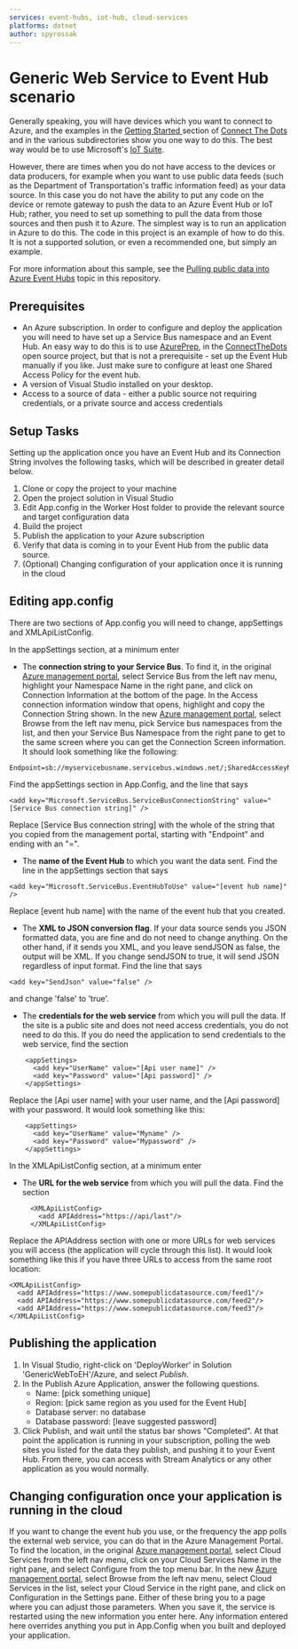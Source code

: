 ```yaml
---
services: event-hubs, iot-hub, cloud-services
platforms: dotnet
author: spyrossak
---
```


# Generic Web Service to Event Hub scenario #

Generally speaking, you will have devices which you want to connect to Azure, and the examples in the [Getting Started ](https://github.com/Azure/connectthedots/blob/master/GettingStarted.md ) section of [Connect The Dots ](https://github.com/Azure/connectthedots ) and in the various subdirectories show you one way to do this. The best way would be to use Microsoft's [IoT Suite](https://azure.microsoft.com/en-us/solutions/iot-suite/). 

However, there are times when you do not have access to the devices or data producers, for example when you want to use public data feeds (such as the Department of Transportation's traffic information feed) as your data source. In this case you do not have the ability to put any code on the device or remote gateway to push the data to an Azure Event Hub or IoT Hub; rather, you need to set up something to pull the data from those sources and then push it to Azure. The simplest way is to run an application in Azure to do this. The code in this project is an example of how to do this. It is not a supported solution, or even a recommended one, but simply an example.

For more information about this sample, see the [Pulling public data into Azure Event Hubs](https://github.com/Azure-Samples/event-hubs-dotnet-importfromweb/event-hubs-pulling-public-data.md) topic in this repository.

## Prerequisites ##

* An Azure subscription. In order to configure and deploy the application you will need to have set up a Service Bus namespace and an Event Hub. An easy way to do this is to use [AzurePrep](https://github.com/Azure/connectthedots/tree/master/Azure/AzurePrep ), in the [ConnectTheDots](http://connectthedots.io ) open source project, but that is not a prerequisite - set up the Event Hub manually if you like. Just make sure to configure at least one Shared Access Policy for the event hub.
* A version of Visual Studio installed on your desktop.
* Access to a source of data - either a public source not requiring credentials, or a private source and access credentials   

## Setup Tasks ##

Setting up the application once you have an Event Hub and its Connection String involves the following tasks, which will be described in greater detail below.

1. Clone or copy the project to your machine 
2. Open the project solution in Visual Studio
3. Edit App.config in the Worker Host folder to provide the relevant source and target configuration data
4. Build the project
5. Publish the application to your Azure subscription
6. Verify that data is coming in to your Event Hub from the public data source.
7. (Optional) Changing configuration of your application once it is running in the cloud


## Editing app.config ##

There are two sections of App.config you will need to change, appSettings and XMLApiListConfig.

In the appSettings section, at a minimum enter

* The **connection string to your Service Bus**. To find it, in the original [Azure management portal](http://manage.windowsazure.com), select Service Bus from the left nav menu, highlight your Namespace Name in the right pane, and click on Connection Information at the bottom of the page. In the Access connection information window that opens, highlight and copy the Connection String shown. In the new [Azure management portal](http://ms.portal.azure.com), select Browse from the left nav menu, pick Service bus namespaces from the list, and then your Service Bus Namespace from the right pane to get to the same screen where you can get the Connection Screen information.  It should look something like the following:   
```
Endpoint=sb://myservicebusname.servicebus.windows.net/;SharedAccessKeyName=RootManageSharedAccessKey;SharedAccessKey=Axf5bbXYZeEaLoIeLMN2RV1sc3HdkYxFq7RX/T6a5TE=
```
Find the appSettings section in App.Config, and the line that says
```
<add key="Microsoft.ServiceBus.ServiceBusConnectionString" value="[Service Bus connection string]" />
```
Replace [Service Bus connection string] with the whole of the string that you copied from the management portal, starting with "Endpoint" and ending with an "=".

* The **name of the Event Hub** to which you want the data sent. Find the line in the appSettings section that says
```
<add key="Microsoft.ServiceBus.EventHubToUse" value="[event hub name]" /> 
```
Replace [event hub name] with the name of the event hub that you created.

* The **XML to JSON conversion flag**. If your data source sends you JSON formatted data, you are fine and do not need to change anything. On the other hand, if it sends you XML, and you leave sendJSON as false, the output will be XML. If you change sendJSON to true, it will send JSON regardless of input format. Find the line that says
```
<add key="SendJson" value="false" />
```
and change 'false' to 'true'.

* The **credentials for the web service** from which you will pull the data. If the site is a public site and does not need access credentials, you do not need to do this. If you do need the application to send credentials to the web service, find the section
```
    <appSettings>
      <add key="UserName" value="[Api user name]" />
      <add key="Password" value="[Api password]" />
    </appSettings>
```
Replace the [Api user name] with your user name, and the [Api password] with your password. It would look something like this:
```
    <appSettings>
      <add key="UserName" value="Myname" />
      <add key="Password" value="Mypassword" />
    </appSettings>
```

In the XMLApiListConfig section, at a minimum enter

* The **URL for the web service** from which you will pull the data. Find the section

	    <XMLApiListConfig>
	      <add APIAddress="https://api/last"/>
	    </XMLApiListConfig>

Replace the APIAddress section with one or more URLs for web services you will access (the application will cycle through this list). It would look something like this if you have three URLs to access from the same root location:

    <XMLApiListConfig>
      <add APIAddress="https://www.somepublicdatasource.com/feed1"/>
      <add APIAddress="https://www.somepublicdatasource.com/feed2"/>
      <add APIAddress="https://www.somepublicdatasource.com/feed3"/>
    </XMLApiListConfig>

## Publishing the application ##

1. In Visual Studio, right-click on 'DeployWorker' in Solution 'GenericWebToEH'/Azure, and select *Publish*.
2. In the Publish Azure Application, answer the following questions. 
    * Name: [pick something unique]
    * Region: [pick same region as you used for the Event Hub]
    * Database server: no database
    * Database password: [leave suggested password]
3. Click Publish, and wait until the status bar shows "Completed". At that point the application is running in your subscription, polling the web sites you listed for the data they publish, and pushing it to your Event Hub. From there, you can access with Stream Analytics or any other application as you would normally.

## Changing configuration once your application is running in the cloud ##

If you want to change the event hub you use, or the frequency the app polls the external web service, you can do that in the Azure Management Portal. To find the location, in the original [Azure management portal](http://manage.windowsazure.com), select Cloud Services from the left nav menu, click on your Cloud Services Name in the right pane, and select Configure from the top menu bar. In the new [Azure management portal](http://ms.portal.azure.com), select Browse from the left nav menu, select Cloud Services in the list, select your Cloud Service in the right pane, and click on Configuration in the Settings pane. Either of these bring you to a page where you can adjust those parameters. When you save it, the service is restarted using the new information you enter here. Any information entered here overrides anything you put in App.Config when you built and deployed your application.  
